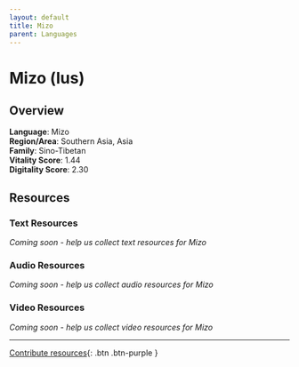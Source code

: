 ```yaml
---
layout: default
title: Mizo
parent: Languages
---
```


# Mizo (lus)

## Overview

**Language**: Mizo  
**Region/Area**: Southern Asia, Asia  
**Family**: Sino-Tibetan  
**Vitality Score**: 1.44  
**Digitality Score**: 2.30  

## Resources

### Text Resources
*Coming soon - help us collect text resources for Mizo*

### Audio Resources
*Coming soon - help us collect audio resources for Mizo*

### Video Resources
*Coming soon - help us collect video resources for Mizo*

---

[Contribute resources](https://fairtrain.github.io/){: .btn .btn-purple }
